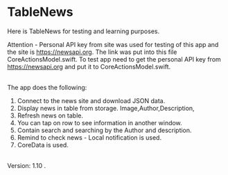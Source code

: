 # TableNews
Here is TableNews for testing and learning purposes.

Attention - Personal API key from site was used for testing of this app and the site is https://newsapi.org. The link was put into this file CoreActionsModel.swift.
To test app need to get the personal API key from  https://newsapi.org and put it to CoreActionsModel.swift.

</br >The app does the following:
1. Connect to the news site and download JSON data. 
2. Display news in table from storage. Image,Author,Description,
3. Refresh news on table.
4. You can tap on row to see information in another window.
5. Contain search and searching by the Author and description.
6. Remind to check news - Local notification is used.
7. СoreData is used.

</br > Version: 1.10 .

